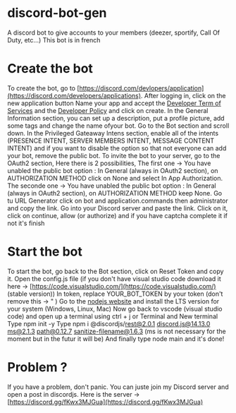 # discord-bot-gen
A discord bot to give accounts to your members (deezer, sportify, Call Of Duty, etc...)
This bot is in french

# Create the bot
To create the bot, go to [https://discord.com/devlopers/application](https://discord.com/developers/applications).
After logging in, click on the new application button
Name your app and accept the [Developer Term of Services](https://discord.com/developers/docs/policies-and-agreements/developer-terms-of-service) and the [Developer Policy](https://discord.com/developers/docs/policies-and-agreements/developer-policy) and click on create.
In the General Information section, you can set up a description, put a profile picture, add some tags and change the name ofyour bot.
Go to the Bot section and scroll down. In the Privileged Gateaway Intens section, enable all of the intents (PRESENCE INTENT, SERVER MEMBERS INTENT, MESSAGE CONTENT INTENT) and if you want to disable the option so that not everyone can add your bot, remove the public bot.
To invite the bot to your server, go to the OAuth2 section,
Here there is 2 possibilities,
The first one -> You have unabled the public bot option : In General (always in OAuth2 section), on AUTHORIZATION METHOD click on None and select In App Authorization.
The seconde one -> You have unabled the public bot option : In General (always in OAuth2 section), on AUTHORIZATION METHOD keep None.
Go tu URL Generator click on bot and application.commands then administrator and copy the link.
Go into your Discord server and paste the link.
Click on it, click on continue, allow (or authorize) and if you have captcha complete it if not it's finish

# Start the bot
To start the bot, go back to the Bot section, click on Reset Token and copy it.
Open the config.js file (if you don't have visual studio code download it here -> [https://code.visualstudio.com/](https://code.visualstudio.com/) (stable version))
In token, replace YOUR_BOT_TOKEN by your token (don't remove this -> " )
Go to the [nodejs website](nodejs.org) and install the LTS version for your system (Windows, Linux, Mac)
Now go back to vscode (visual studio code) and open up a terminal using ctrl + j or Terminal and New terminal
Type npm init -y
Type npm i @discordjs/rest@2.0.1 discord.js@14.13.0 ms@2.1.3 path@0.12.7 sanitize-filename@1.6.3 (ms is not necessary for the moment but in the futur it will be)
And finally type node main and it's done!

# Problem ?
If you have a problem, don't panic. You can juste join my Discord server and open a post in discordjs. Here is the server -> [https://discord.gg/fKwx3MJGua](https://discord.gg/fKwx3MJGua)
